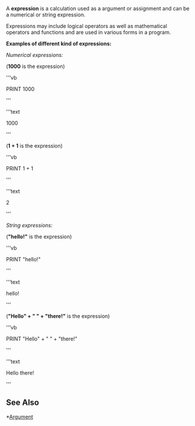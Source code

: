 A **expression** is a calculation used as a argument or assignment and can be a numerical or string expression.


Expressions may include logical operators as well as mathematical operators and functions and are used in various forms in a program.




**Examples of different kind of expressions:**


*Numerical expressions:*


(**1000** is the expression)

'''vb

PRINT 1000

'''


'''text


 1000

'''



(**1 + 1** is the expression) 

'''vb

PRINT 1 + 1

'''


'''text


 2

'''






*String expressions:*


(**"hello!"** is the expression)

'''vb

PRINT "hello!"

'''


'''text


hello!

'''



(**"Hello" + " " + "there!"** is the expression)

'''vb

PRINT "Hello" + " " + "there!"

'''


'''text


Hello there!

'''







## See Also

*[Argument](Argument)




